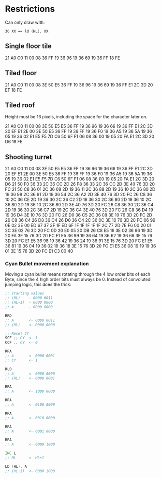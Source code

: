 # Restrictions

Can only draw with:

```
36 XX == ld (HL), XX
```

## Single floor tile

21 A0 C0 11 00 08 36 FF 19 36 96 19 36 69 19 36 FF 18 FE

## Tiled floor

21 A0 C0 11 00 08 3E 50 E5 36 FF 19 36 96 19 36 69 19 36 FF E1 2C 3D 20 EF 18 FE

## Tiled roof

Height must be 16 pixels, including the space for the character later on.

21 A0 C0 11 00 08 3E 50 E5 E5 36 FF 19 36 96 19 36 69 19 36 FF E1 2C 3D 20 EF E1 2E 00 3E 50 E5 36 FF 19 36 FF 19 36 F0 19 36 A5 19 36 5A 19 36 05 19 36 02 E1 E5 F5 7D C6 50 6F F1 06 08 36 00 19 05 20 FA E1 2C 3D 20 D6 18 FE

## Shooting turret

21 A0 C0 11 00 08 3E 50 E5 E5 36 FF 19 36 96 19 36 69 19 36 FF E1 2C 3D 20 EF E1 2E 00 3E 50 E5 36 FF 19 36 FF 19 36 F0 19 36 A5 19 36 5A 19 36 05 19 36 02 E1 E5 F5 7D C6 50 6F F1 06 08 36 00 19 05 20 FA E1 2C 3D 20 D6 21 50 F0 36 33 2C 36 CC 2D 26 F8 36 33 2C 36 CC 2D 3E 40 76 3D 20 FC 21 50 C8 36 01 2C 36 08 2D 19 36 11 2C 36 88 2D 19 36 10 2C 36 80 2D 19 36 98 2C 36 91 2D 19 36 54 2C 36 A2 2D 3E 40 76 3D 20 FC 26 C8 36 10 2C 36 CE 2D 19 36 30 2C 36 C2 2D 19 36 30 2C 36 80 2D 19 36 10 2C 36 80 2D 19 36 10 2C 36 80 2D 3E 40 76 3D 20 FC 26 C8 36 30 2C 36 C4 2D 19 36 30 2C 36 C7 2D 19 2C 36 C4 3E 40 76 3D 20 FC 26 C8 36 D4 19 19 36 D4 3E 10 76 3D 20 FC 26 D0 36 C5 2C 36 08 3E 10 76 3D 20 FC 2D 26 C8 36 C4 26 D8 36 C4 26 D0 36 C4 2C 36 0C 3E 10 76 3D 20 FC 06 99 0E 02 3E 00 ED 67 37 3F 1F ED 6F 1F 1F 1F 1F 1F 2C 77 2D 7E F6 00 20 01 2C 3E 02 76 3D 20 FC 0D 20 E0 05 20 DB 26 C8 E5 19 3E 02 36 66 19 3D 20 FA 3E 15 76 3D 20 FC E1 E5 36 99 19 36 64 19 36 62 19 36 66 3E 15 76 3D 20 FC E1 E5 36 98 19 36 42 19 36 24 19 36 91 3E 15 76 3D 20 FC E1 E5 36 81 19 36 04 19 36 02 19 36 18 3E 15 76 3D 20 FC E1 E5 36 08 19 19 19 36 01 3E 15 76 3D 20 FC E1 C3 00 40

### Cyan Bullet movement explanation

Moving a cyan bullet means rotating through the 4 low order bits of each Byte, since the 4 high order bits must always be 0. Instead of convoluted jumping logic, this does the trick:

```asm
;; starting values
;; (HL)    - 0000 0011
;; (HL+1)  - 0000 0000
;; A       - 0000 0000

RRD
;; A       <- 0000 0011
;; (HL)    <- 0000 0000

;; Reset CY
SCF ;; CY  <- 1
CCF ;; CY  <- 0

RRA
;; A       <- 0000 0001
;; CY      <- 1

RLD
;; A       <- 0000 0000
;; (HL)    <- 0000 0001

RRA
;; A       <- 1000 0000

RRA
;; A       <- 0100 0000

RRA
;; A       <- 0010 0000

RRA
;; A       <- 0001 0000

RRA
;; A       <- 0000 1000

INC L
;; HL      <- HL+1

LD (HL), A
;; (HL+1)  <- 0000 1000
```